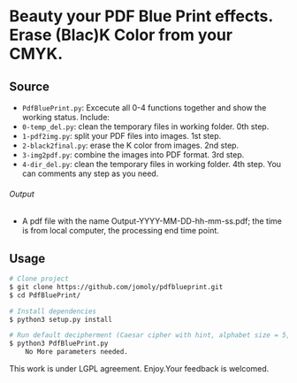 # Beauty your PDF Blue Print effects. Erase (Blac)K Color from your  CMYK.

## Source

  - `PdfBluePrint.py`:  Excecute all 0-4 functions together and show the working status. Include: 
  - `0-temp_del.py`: clean the temporary files in working folder. 0th step.
  - `1-pdf2img.py`: split your PDF files into images. 1st step.
  - `2-black2final.py`:  erase the K color from images. 2nd step.
  - `3-img2pdf.py`: combine the images into PDF format. 3rd step.
  - `4-dir_del.py`: clean the temporary files in working folder. 4th step.
You can comments any step as you need.
 
###### Output

- A pdf file with the name Output-YYYY-MM-DD-hh-mm-ss.pdf; the time is from local computer, the processing end time point.

## Usage

```bash
# Clone project
$ git clone https://github.com/jomoly/pdfblueprint.git
$ cd PdfBluePrint/

# Install dependencies
$ python3 setup.py install

# Run default decipherment (Caesar cipher with hint, alphabet size = 5, hint always at the first place)
$ python3 PdfBluePrint.py
	No More parameters needed.
```
This work is under LGPL agreement.
Enjoy.Your feedback is welcomed.